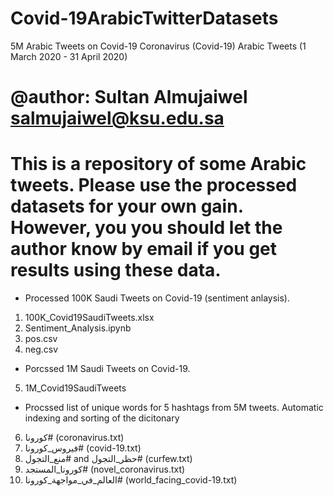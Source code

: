 # Covid-19ArabicTwitterDatasets
5M Arabic Tweets on Covid-19 
Coronavirus (Covid-19) Arabic Tweets (1 March 2020 - 31 April 2020)

@author: Sultan Almujaiwel salmujaiwel@ksu.edu.sa
==================================================================
This is a repository of some Arabic tweets. Please use the processed datasets for your own gain. However, you you should let the author know by email if you get results using these data.
==================================================================

 - Processed 100K Saudi Tweets on Covid-19 (sentiment anlaysis).

1)	100K_Covid19SaudiTweets.xlsx
2)	Sentiment_Analysis.ipynb
3)	pos.csv
4)	neg.csv 

 - Porcssed 1M Saudi Tweets on Covid-19.

5)	1M_Covid19SaudiTweets

 - Procssed list of unique words for 5 hashtags from 5M tweets. Automatic indexing and sorting of the dicitonary

6)	كورونا# (coronavirus.txt)
7)	فيروس_كورونا# (covid-19.txt)
8)	منع_التجول# and حظر_التجول# (curfew.txt)
9)	كورونا_المستجد# (novel_coronavirus.txt)
10)	العالم_في_مواجهة_كورونا# (world_facing_covid-19.txt)
